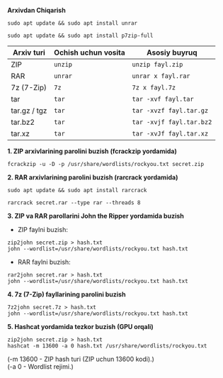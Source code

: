 **Arxivdan Chiqarish**   
```
sudo apt update && sudo apt install unrar
```
```
sudo apt update && sudo apt install p7zip-full
```  

|       Arxiv turi      |      Ochish uchun vosita      |              Asosiy buyruq            |
|-----------------------|-------------------------------|---------------------------------------|
| ZIP                   | `unzip`                       | `unzip fayl.zip`                      |
| RAR                   | `unrar`                       | `unrar x fayl.rar`                    |
| 7z (7-Zip)            | `7z`                          | `7z x fayl.7z`                        |
| tar                   | `tar`                         | `tar -xvf fayl.tar`                   |
| tar.gz / tgz          | `tar`                         | `tar -xvzf fayl.tar.gz`               |
| tar.bz2               | `tar`                         | `tar -xvjf fayl.tar.bz2`              |
| tar.xz                | `tar`                         | `tar -xvJf fayl.tar.xz`               |     

**1. ZIP arxivlarining parolini buzish (fcrackzip yordamida)**   
```
fcrackzip -u -D -p /usr/share/wordlists/rockyou.txt secret.zip
```

**2. RAR arxivlarining parolini buzish (rarcrack yordamida)**   
```
sudo apt update && sudo apt install rarcrack
```

```
rarcrack secret.rar --type rar --threads 8
```

**3. ZIP va RAR parollarini John the Ripper yordamida buzish**   
 - ZIP faylni buzish:
```
zip2john secret.zip > hash.txt
john --wordlist=/usr/share/wordlists/rockyou.txt hash.txt
```
 - RAR faylni buzish:
```
rar2john secret.rar > hash.txt
john --wordlist=/usr/share/wordlists/rockyou.txt hash.txt
```

**4. 7z (7-Zip) fayllarining parolini buzish**   
```
7z2john secret.7z > hash.txt
john --wordlist=/usr/share/wordlists/rockyou.txt hash.txt
```   

**5. Hashcat yordamida tezkor buzish (GPU orqali)**   
```
zip2john secret.zip > hash.txt
hashcat -m 13600 -a 0 hash.txt /usr/share/wordlists/rockyou.txt
```
(-m 13600 - ZIP hash turi (ZIP uchun 13600 kodi).)  
(-a 0 - Wordlist rejimi.)  
